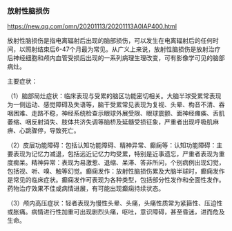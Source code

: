 ### 放射性脑损伤
https://new.qq.com/omn/20201113/20201113A0IAP400.html

放射性脑损伤是指电离辐射后出现的脑部损伤，可以发生在电离辐射后的任何时间，以照射结束后6-47个月最为常见。从广义上来说，放射性脑损伤是放射治疗后神经细胞和颅内血管受损后出现的一系列病理生理改变，可有影像学可见的脑部病灶。

主要症状：

（1）脑部局灶症状：临床表现与受累的脑区功能密切相关。大脑半球受累常表现为一侧运动、感觉障碍及失语等，脑干受累常见表现为复视、头晕、构音不清、吞咽困难、走路不稳，神经系统检查示眼球外展受限、眼球震颤、面神经瘫痪、舌肌萎缩、咽反射消失、肢体共济失调等脑桥及延髓受损征象，严重者出现呼吸肌麻痹、心跳骤停，导致死亡。

（2）皮层功能障碍：包括认知功能障碍、精神异常、癫痫等：认知功能障碍：主要表现为记忆力减退，包括远近记忆力均受累，特别是近事遗忘，严重者表现为重度痴呆。精神异常：表现为易激惹、退缩、呆滞、答非所问，个别病例出现幻觉，包括视、听、嗅、触等幻觉。癫痫发作：放射性脑损伤累及大脑半球时，癫痫发作是常见的临床症状。癫痫发作可表现为各种类型，包括部分性发作和全面性发作。药物治疗效果不佳或病情进展，有可能出现癫痫持续状态。

（3）颅内高压症状：轻者表现为慢性头晕、头痛，头痛性质常为紧箍性、压迫性或胀痛。病情进行性加重可出现剧烈头痛，呕吐，意识障碍，甚至昏迷，进而危及生命。
